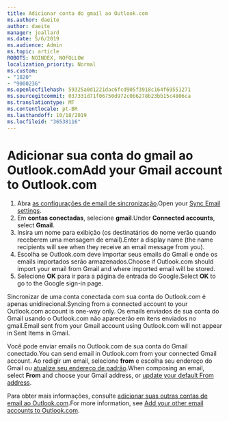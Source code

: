 ```yaml
---
title: Adicionar conta do gmail ao Outlook.com
ms.author: daeite
author: daeite
manager: joallard
ms.date: 5/6/2019
ms.audience: Admin
ms.topic: article
ROBOTS: NOINDEX, NOFOLLOW
localization_priority: Normal
ms.custom:
- "1820"
- "9000236"
ms.openlocfilehash: 59325a0d1221dac6fcd905f3918c164f69551271
ms.sourcegitcommit: 037331d71f06750d972c0b6278b23bb15c4806ca
ms.translationtype: MT
ms.contentlocale: pt-BR
ms.lasthandoff: 10/18/2019
ms.locfileid: "36538116"
---
```

# <a name="add-your-gmail-account-to-outlookcom"></a><span data-ttu-id="a7dda-102">Adicionar sua conta do gmail ao Outlook.com</span><span class="sxs-lookup"><span data-stu-id="a7dda-102">Add your Gmail account to Outlook.com</span></span>

1. <span data-ttu-id="a7dda-103">Abra [as configurações de email de sincronização](https://go.microsoft.com/fwlink/?linkid=875264).</span><span class="sxs-lookup"><span data-stu-id="a7dda-103">Open your [Sync Email settings](https://go.microsoft.com/fwlink/?linkid=875264).</span></span>
2. <span data-ttu-id="a7dda-104">Em **contas conectadas**, selecione **gmail**.</span><span class="sxs-lookup"><span data-stu-id="a7dda-104">Under **Connected accounts**, select **Gmail**.</span></span>
3. <span data-ttu-id="a7dda-105">Insira um nome para exibição (os destinatários do nome verão quando receberem uma mensagem de email).</span><span class="sxs-lookup"><span data-stu-id="a7dda-105">Enter a display name (the name recipients will see when they receive an email message from you).</span></span>
4. <span data-ttu-id="a7dda-106">Escolha se Outlook.com deve importar seus emails do Gmail e onde os emails importados serão armazenados.</span><span class="sxs-lookup"><span data-stu-id="a7dda-106">Choose if Outlook.com should import your email from Gmail and where imported email will be stored.</span></span>
5. <span data-ttu-id="a7dda-107">Selecione **OK** para ir para a página de entrada do Google.</span><span class="sxs-lookup"><span data-stu-id="a7dda-107">Select **OK** to go to the Google sign-in page.</span></span>

<span data-ttu-id="a7dda-108">Sincronizar de uma conta conectada com sua conta do Outlook.com é apenas unidirecional.</span><span class="sxs-lookup"><span data-stu-id="a7dda-108">Syncing from a connected account to your Outlook.com account is one-way only.</span></span> <span data-ttu-id="a7dda-109">Os emails enviados de sua conta do Gmail usando o Outlook.com não aparecerão em itens enviados no gmail.</span><span class="sxs-lookup"><span data-stu-id="a7dda-109">Email sent from your Gmail account using Outlook.com will not appear in Sent Items in Gmail.</span></span>

<span data-ttu-id="a7dda-110">Você pode enviar emails no Outlook.com de sua conta do Gmail conectado.</span><span class="sxs-lookup"><span data-stu-id="a7dda-110">You can send email in Outlook.com from your connected Gmail account.</span></span> <span data-ttu-id="a7dda-111">Ao redigir um email, selecione **from** e escolha seu endereço do Gmail ou [atualize seu endereço de padrão](https://go.microsoft.com/fwlink/?linkid=875264).</span><span class="sxs-lookup"><span data-stu-id="a7dda-111">When composing an email, select **From** and choose your Gmail address, or [update your default From address](https://go.microsoft.com/fwlink/?linkid=875264).</span></span>

<span data-ttu-id="a7dda-112">Para obter mais informações, consulte [adicionar suas outras contas de email ao Outlook.com](https://support.office.com/article/c5224df4-5885-4e79-91ba-523aa743f0ba?wt.mc_id=Office_Outlook_com_Alchemy).</span><span class="sxs-lookup"><span data-stu-id="a7dda-112">For more information, see [Add your other email accounts to Outlook.com](https://support.office.com/article/c5224df4-5885-4e79-91ba-523aa743f0ba?wt.mc_id=Office_Outlook_com_Alchemy).</span></span>